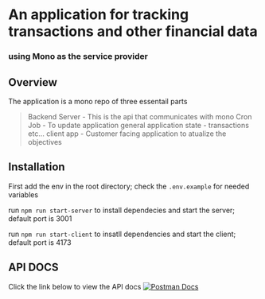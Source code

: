 # An application for tracking transactions and other financial data

### using Mono as the service provider

## Overview

The application is a mono repo of three essentail parts
> Backend Server - This is the api that communicates with mono
> Cron Job - To update application general application state - transactions etc...
> client app - Customer facing application to atualize the objectives

## Installation

First add the env in the root directory; check the `.env.example` for needed variables

run `npm run start-server` to install dependecies and start the server; default port is 3001

run `npm run start-client` to insatll dependencies and start the client; default port is 4173

## API DOCS
Click the link below to view the API docs
[![Postman Docs](https://run.pstmn.io/button.svg)](https://documenter.getpostman.com/view/22955437/VUqrMGPq)